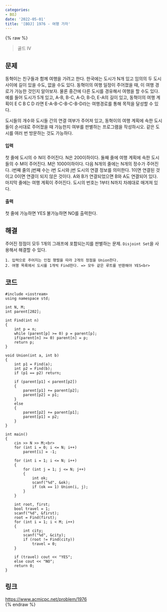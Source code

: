 ```yaml
---
categories:
- BOJ
date: '2022-05-01'
title: '[BOJ] 1976 - 여행 가자'
---
```


{% raw %}
> 골드 IV<br>

## 문제
동혁이는 친구들과 함께 여행을 가려고 한다. 한국에는 도시가 N개 있고 임의의 두 도시 사이에 길이 있을 수도, 없을 수도 있다. 동혁이의 여행 일정이 주어졌을 때, 이 여행 경로가 가능한 것인지 알아보자. 물론 중간에 다른 도시를 경유해서 여행을 할 수도 있다. 예를 들어 도시가 5개 있고, A-B, B-C, A-D, B-D, E-A의 길이 있고, 동혁이의 여행 계획이 E C B C D 라면 E-A-B-C-B-C-B-D라는 여행경로를 통해 목적을 달성할 수 있다.

도시들의 개수와 도시들 간의 연결 여부가 주어져 있고, 동혁이의 여행 계획에 속한 도시들이 순서대로 주어졌을 때 가능한지 여부를 판별하는 프로그램을 작성하시오. 같은 도시를 여러 번 방문하는 것도 가능하다.

#### 입력
첫 줄에 도시의 수 N이 주어진다. N은 200이하이다. 둘째 줄에 여행 계획에 속한 도시들의 수 M이 주어진다. M은 1000이하이다. 다음 N개의 줄에는 N개의 정수가 주어진다. i번째 줄의 j번째 수는 i번 도시와 j번 도시의 연결 정보를 의미한다. 1이면 연결된 것이고 0이면 연결이 되지 않은 것이다. A와 B가 연결되었으면 B와 A도 연결되어 있다. 마지막 줄에는 여행 계획이 주어진다. 도시의 번호는 1부터 N까지 차례대로 매겨져 있다.

#### 출력
첫 줄에 가능하면 YES 불가능하면 NO를 출력한다.

## 해결
주어진 정점이 모두 1개의 그래프에 포함되는지를 판별하는 문제. `Disjoint Set`을 사용해서 해결할 수 있다.
```
1. 입력으로 주어지는 인접 행렬을 따라 2개의 정점을 Union한다.
2. 여행 목록에서 도시를 1개씩 Find한다. => 모두 같은 루트를 반환해야 YES<br>
```

## 코드
```
#include <iostream>
using namespace std;

int N, M;
int parent[202];

int Find(int n)
{
	int p = n;
	while (parent[p] >= 0) p = parent[p];
	if(parent[n] >= 0) parent[n] = p;
	return p;
}

void Union(int a, int b)
{
	int p1 = Find(a);
	int p2 = Find(b);
	if (p1 == p2) return;

	if (parent[p1] < parent[p2])
	{
		parent[p1] += parent[p2];
		parent[p2] = p1;
	}
	else
	{
		parent[p2] += parent[p1];
		parent[p1] = p2;
	}
}

int main()
{
	cin >> N >> M;<br>
	for (int i = 0; i <= N; i++)
		parent[i] = -1;

	for (int i = 1; i <= N; i++)
	{
		for (int j = 1; j <= N; j++)
		{
			int ok;
			scanf("%d", &ok);
			if (ok == 1) Union(i, j);
		}
	}

	int root, first;
	bool travel = 1;
	scanf("%d", &first);
	root = Find(first);
	for (int i = 1; i < M; i++)
	{
		int city;
		scanf("%d", &city);
		if (root != Find(city))
			travel = 0;
	}

	if (travel) cout << "YES";
	else cout << "NO";
	return 0;
}
```

## 링크
https://www.acmicpc.net/problem/1976<br>
{% endraw %}